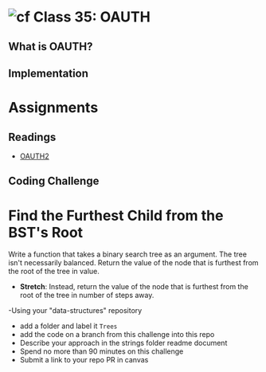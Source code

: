 # ![cf](http://i.imgur.com/7v5ASc8.png) Class 35: OAUTH

## What is OAUTH?

## Implementation

# Assignments

## Readings
- [OAUTH2](https://docs.microsoft.com/en-us/aspnet/core/security/authentication/social/)

## Coding Challenge

# Find the Furthest Child from the BST's Root

Write a function that takes a binary search tree as an argument.
The tree isn't necessarily balanced.
Return the value of the node that is furthest from the root of the tree in value.

- **Stretch**: Instead, return the value of the node that is furthest from the root of the tree in number of steps away.

-Using your "data-structures" repository
  - add a folder and label it `Trees`
  - add the code on a branch from this challenge into this repo
  - Describe your approach in the strings folder readme document
  - Spend no more than 90 minutes on this challenge
  - Submit a link to your repo PR in canvas
